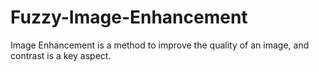 # Fuzzy-Image-Enhancement
Image Enhancement is a method to improve the quality of an image, and contrast is a key aspect.
